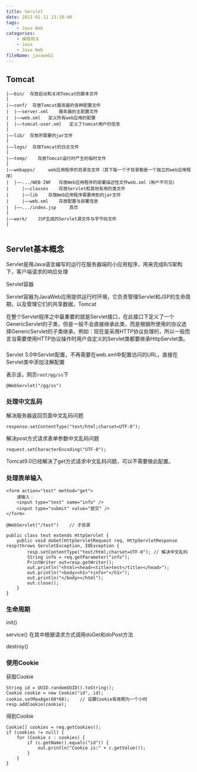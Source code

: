 ```yaml
---
title: Servlet
date: 2021-01-11 13:18:40
tags:
	- Java Web
categories:
	- 编程相关
	- Java
	- Java Web
fileName: javaweb1
---
```


## Tomcat

```
|——bin/  存放启动和关闭Tomcat的脚本文件
|
|——conf/  存放Tomcat服务器的各种配置文件
|  |——server.xml	服务器的主配置文件
|  |——web.xml	定义所有web应用的配置
|  |——tomcat-user.xml	定义了tomcat用户的信息
|
|——lib/  存放所需要的jar文件
|
|——logs/  存放Tomcat的日志文件
|
|——temp/	存放Tomcat运行时产生的临时文件
|
|——webapps/		web应用程序的目录及文件（其下每一个子目录都是一个独立的web应用程序）
|  |——.../WEB-INF	存放Web应用程序的部署描述性文件web.xml（用户不可见）
|     |——classes	存放Servlet和其他有用的类文件
|     |——lib	存放Web应用程序需要用到的jar文件
|     |——web.xml	存放配置与部署信息
|  |——.../index.jsp		首页
|
|——work/	JSP生成的Servlet源文件与字节码文件
|


```





## Servlet基本概念

Servlet是用Java语言编写的运行在服务器端的小应用程序，用来完成B/S架构下，客户端请求的响应处理



Servlet容器

Servlet容器为JavaWeb应用提供运行时环境，它负责管理Servlet和JSP的生命周期，以及管理它们的共享数据，Tomcat



在整个Servlet程序之中最重要的就是Servlet接口，在此接口下定义了一个GenericServlet的子类，但是一般不会直接继承此类，而是根据所使用的协议选择GenericServlet的子类继承，例如：现在是采用HTTP协议处理的，所以一般而言当需要使用HTTP协议操作时用户自定义的Servlet类都要继承HttpServlet类。



### 

Servlet 3.0中Servlet配置，不再需要在web.xml中配置访问的URL，直接在Servlet类中添加注解配置

表示该，网页`root/gg/ss`下

```
@WebServlet("/gg/ss")
```



### 处理中文乱码

解决服务器返回页面中文乱码问题

```
response.setContentType("text/html;charset=UTF-8");
```

解决post方式请求表单参数中文乱码问题

```
request.setCharacterEncoding("UTF-8");
```

Tomcat9.0已经解决了get方式请求中文乱码问题，可以不需要做此配置。



### 处理表单输入

```
<form action="test" method="get">
    请输入：
    <input type="text" name="info" />
    <input type="submit" value="提交" />
</form>
```



```
@WebServlet("/test")    // 子目录

public class test extends HttpServlet {
    public void doGet(HttpServletRequest req, HttpServletResponse resp)throws ServletException, IOException {
        resp.setContentType("text/html;charset=UTF-8"); // 解决中文乱码
        String info = req.getParameter("info");
        PrintWriter out=resp.getWriter();
        out.println("<html><head><title>test</title></head>");
        out.println("<body><h1>"+info+"</h1>");
        out.println("</body></html");
        out.close();
    }
}
```



### 生命周期

init()

service()	在其中根据请求方式调用doGet和doPost方法

destroy()



### 使用Cookie

获取Cookie

```
String id = UUID.randomUUID().toString();
Cookie cookie = new Cookie("id", id);
cookie.setMaxAge(60*60);	// 设置Cookie有效期为一个小时
resp.addCookie(cookie);
```

得到Cookie

```
Cookie[] cookies = req.getCookies();
if (cookies != null) {
	for (Cookie c : cookies) {
		if (c.getName().equals("id")) {
			out.println("Cookie is:" + c.getValue());
		}
	}
}
```





















